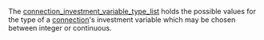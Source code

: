 The [connection\_investment\_variable\_type\_list](@ref) holds the possible values for the
type of a [connection](@ref)'s investment variable which may be chosen between integer or continuous. 
